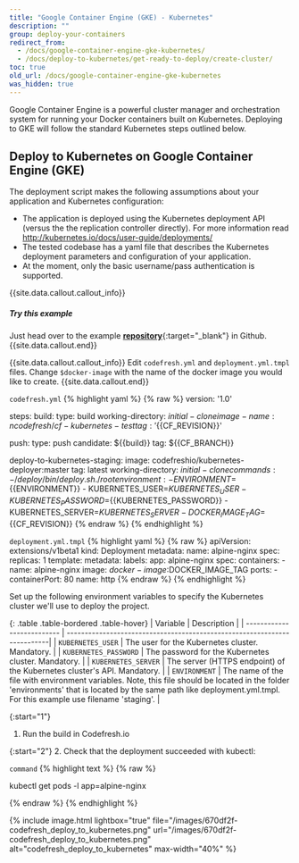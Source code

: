 ```yaml
---
title: "Google Container Engine (GKE) - Kubernetes"
description: ""
group: deploy-your-containers
redirect_from:
  - /docs/google-container-engine-gke-kubernetes/
  - /docs/deploy-to-kubernetes/get-ready-to-deploy/create-cluster/
toc: true
old_url: /docs/google-container-engine-gke-kubernetes
was_hidden: true
---
```

Google Container Engine is a powerful cluster manager and orchestration system for running your Docker containers built on Kubernetes. Deploying to GKE will follow the standard Kubernetes steps outlined below.
 
## Deploy to Kubernetes on Google Container Engine (GKE)
The deployment script makes the following assumptions about your application and Kubernetes configuration:

- The application is deployed using the Kubernetes deployment API (versus the the replication controller directly). For more information read http://kubernetes.io/docs/user-guide/deployments/
- The tested codebase has a yaml file that describes the Kubernetes deployment parameters and configuration of your application.
- At the moment, only the basic username/pass authentication is supported.

{{site.data.callout.callout_info}}
##### Try this example

Just head over to the example [__repository__](https://github.com/codefreshdemo/cf-deploy-kubernetes){:target="_blank"} in Github.
{{site.data.callout.end}}

{{site.data.callout.callout_info}}
Edit `codefresh.yml` and `deployment.yml.tmpl` files. Change `$docker-image` with the name of the docker image you would like to create.
{{site.data.callout.end}}

  `codefresh.yml`
{% highlight yaml %}
{% raw %}
version: '1.0'

steps:
  build:
    type: build
    working-directory: ${{initial-clone}}
    image-name: ncodefresh/cf-kubernetes-test
    tag: '${{CF_REVISION}}'

  push:
    type: push
    candidate: ${{build}}
    tag: ${{CF_BRANCH}}

  deploy-to-kubernetes-staging:
    image: codefreshio/kubernetes-deployer:master
    tag: latest
    working-directory: ${{initial-clone}}
    commands:
      - /deploy/bin/deploy.sh ./root
    environment:
      - ENVIRONMENT=${{ENVIRONMENT}}
      - KUBERNETES_USER=${{KUBERNETES_USER}}
      - KUBERNETES_PASSWORD=${{KUBERNETES_PASSWORD}}
      - KUBERNETES_SERVER=${{KUBERNETES_SERVER}}
      - DOCKER_IMAGE_TAG=${{CF_REVISION}}
{% endraw %}
{% endhighlight %}

  `deployment.yml.tmpl`
{% highlight yaml %}
{% raw %}
apiVersion: extensions/v1beta1
kind: Deployment
metadata:
  name: alpine-nginx
spec:
  replicas: 1
  template:
    metadata:
      labels:
        app: alpine-nginx
    spec:
      containers:
        - name: alpine-nginx
          image: $docker-image:$DOCKER_IMAGE_TAG
          ports:
            - containerPort: 80
              name: http
{% endraw %}
{% endhighlight %}

Set up the following environment variables to specify the Kubernetes cluster we'll use to deploy the project.

{: .table .table-bordered .table-hover}
| Variable                   | Description                                                              |
| -------------------------- | -------------------------------------------------------------------------|
| `KUBERNETES_USER`          | The user for the Kubernetes cluster. Mandatory.                          |
| `KUBERNETES_PASSWORD`      | The password for the Kubernetes cluster. Mandatory.                      |
| `KUBERNETES_SERVER`        | The server (HTTPS endpoint) of the Kubernetes cluster's API. Mandatory.  |
| `ENVIRONMENT`              | The name of the file with environment variables. Note, this file should be located in the folder 'environments' that is located by the same path like deployment.yml.tmpl. For this example use filename 'staging'.  |

{:start="1"}
1. Run the build in Codefresh.io

{:start="2"}
2. Check that the deployment succeeded with kubectl:

  `command`
{% highlight text %}
{% raw %}

kubectl get pods -l app=alpine-nginx

{% endraw %}
{% endhighlight %}

{% include image.html 
lightbox="true" 
file="/images/670df2f-codefresh_deploy_to_kubernetes.png" 
url="/images/670df2f-codefresh_deploy_to_kubernetes.png"
alt="codefresh_deploy_to_kubernetes"
max-width="40%" 
%}
